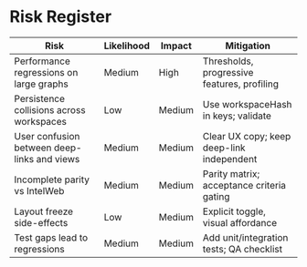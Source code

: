 # Risk Register

| Risk | Likelihood | Impact | Mitigation |
|---|---|---|---|
| Performance regressions on large graphs | Medium | High | Thresholds, progressive features, profiling |
| Persistence collisions across workspaces | Low | Medium | Use workspaceHash in keys; validate |
| User confusion between deep-links and views | Medium | Medium | Clear UX copy; keep deep-link independent |
| Incomplete parity vs IntelWeb | Medium | Medium | Parity matrix; acceptance criteria gating |
| Layout freeze side-effects | Low | Medium | Explicit toggle, visual affordance |
| Test gaps lead to regressions | Medium | Medium | Add unit/integration tests; QA checklist |
